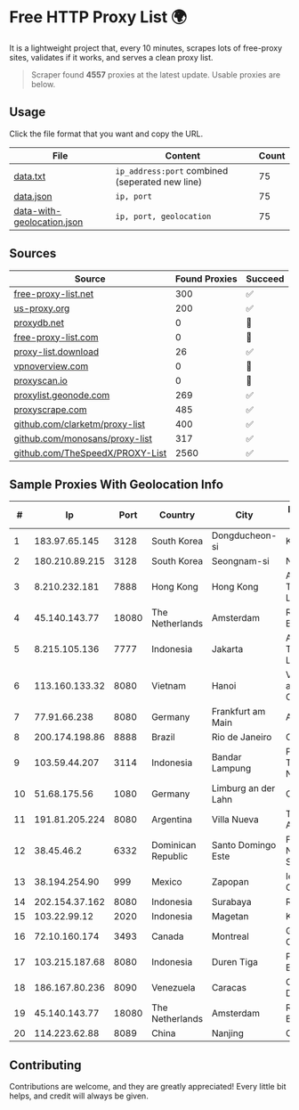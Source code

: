 
# Free HTTP Proxy List 🌍

It is a lightweight project that, every 10 minutes, scrapes lots of free-proxy sites, validates if it works, and serves a clean proxy list.


> Scraper found **4557** proxies at the latest update. Usable proxies are below.

## Usage

Click the file format that you want and copy the URL.


|File|Content|Count|
|----|-------|-----|
|[data.txt](https://raw.githubusercontent.com/themiralay/Proxy-List-World/master/data.txt)|`ip_address:port` combined (seperated new line)|75|
|[data.json](https://raw.githubusercontent.com/themiralay/Proxy-List-World/master/data.json)|`ip, port`|75|
|[data-with-geolocation.json](https://raw.githubusercontent.com/themiralay/Proxy-List-World/master/data-with-geolocation.json)|`ip, port, geolocation`|75|

## Sources

|Source|Found Proxies|Succeed|
|------|-------------|-------|
|[free-proxy-list.net](https://free-proxy-list.net)|300|✅|
|[us-proxy.org](https://www.us-proxy.org)|200|✅|
|[proxydb.net](http://proxydb.net)|0|🚫|
|[free-proxy-list.com](https://free-proxy-list.com/?page=&port=&type%5B%5D=http&type%5B%5D=https&up_time=0&search=Search)|0|🚫|
|[proxy-list.download](https://www.proxy-list.download/HTTP)|26|✅|
|[vpnoverview.com](https://vpnoverview.com/privacy/anonymous-browsing/free-proxy-servers)|0|🚫|
|[proxyscan.io](https://www.proxyscan.io)|0|🚫|
|[proxylist.geonode.com](https://proxylist.geonode.com/api/proxy-list?limit=300&page=1&sort_by=lastChecked&sort_type=desc&protocols=http,https)|269|✅|
|[proxyscrape.com](https://api.proxyscrape.com/v2/?request=displayproxies&protocol=http&timeout=10000&country=all&ssl=all&anonymity=all)|485|✅|
|[github.com/clarketm/proxy-list](https://raw.githubusercontent.com/clarketm/proxy-list/master/proxy-list-raw.txt)|400|✅|
|[github.com/monosans/proxy-list](https://raw.githubusercontent.com/monosans/proxy-list/main/proxies/http.txt)|317|✅|
|[github.com/TheSpeedX/PROXY-List](https://raw.githubusercontent.com/TheSpeedX/PROXY-List/master/http.txt)|2560|✅|


## Sample Proxies With Geolocation Info

|#|Ip|Port|Country|City|Internet Service Provider|
|-|--|----|-------|----|-------------------------|
|1|183.97.65.145|3128|South Korea|Dongducheon-si|Korea Telecom|
|2|180.210.89.215|3128|South Korea|Seongnam-si|NHNCLOUD|
|3|8.210.232.181|7888|Hong Kong|Hong Kong|Alibaba (US) Technology Co., Ltd.|
|4|45.140.143.77|18080|The Netherlands|Amsterdam|RoyaleHosting BV|
|5|8.215.105.136|7777|Indonesia|Jakarta|Alibaba (US) Technology Co., Ltd.|
|6|113.160.133.32|8080|Vietnam|Hanoi|VietNam Post and Telecom Corporation|
|7|77.91.66.238|8080|Germany|Frankfurt am Main|Andrii Hrosh|
|8|200.174.198.86|8888|Brazil|Rio de Janeiro|Claro S.A|
|9|103.59.44.207|3114|Indonesia|Bandar Lampung|PT INDONESIA TRANS NETWORK|
|10|51.68.175.56|1080|Germany|Limburg an der Lahn|OVH SAS|
|11|191.81.205.224|8080|Argentina|Villa Nueva|Telefonica de Argentina|
|12|38.45.46.2|6332|Dominican Republic|Santo Domingo Este|FENIX NETWORKS, S.R.L.|
|13|38.194.254.90|999|Mexico|Zapopan|Ientc S De RL De CV|
|14|202.154.37.162|8080|Indonesia|Surabaya|RADNET|
|15|103.22.99.12|2020|Indonesia|Magetan|KHALISTAGROUP|
|16|72.10.160.174|3493|Canada|Montreal|GloboTech Communications|
|17|103.215.187.68|8080|Indonesia|Duren Tiga|PT Jaringan Inti Exadata|
|18|186.167.80.236|8090|Venezuela|Caracas|Corporacion Digitel C.A|
|19|45.140.143.77|18080|The Netherlands|Amsterdam|RoyaleHosting BV|
|20|114.223.62.88|8089|China|Nanjing|Chinanet|



## Contributing

Contributions are welcome, and they are greatly appreciated! Every
little bit helps, and credit will always be given.

